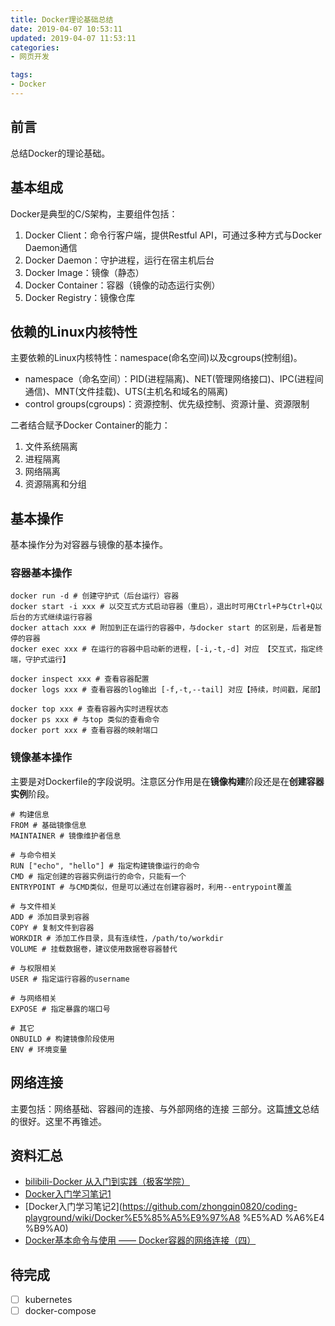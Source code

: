 ```yaml
---
title: Docker理论基础总结
date: 2019-04-07 10:53:11
updated: 2019-04-07 11:53:11
categories:
- 网页开发

tags:
- Docker
---
```


## 前言
总结Docker的理论基础。

<!-- more -->
## 基本组成
Docker是典型的C/S架构，主要组件包括：
1. Docker Client：命令行客户端，提供Restful API，可通过多种方式与Docker Daemon通信
2. Docker Daemon：守护进程，运行在宿主机后台
3. Docker Image：镜像（静态）
4. Docker Container：容器（镜像的动态运行实例）
5. Docker Registry：镜像仓库

## 依赖的Linux内核特性
主要依赖的Linux内核特性：namespace(命名空间)以及cgroups(控制组)。
- namespace（命名空间）：PID(进程隔离)、NET(管理网络接口)、IPC(进程间通信)、MNT(文件挂载)、UTS(主机名和域名的隔离)
- control groups(cgroups)：资源控制、优先级控制、资源计量、资源限制

二者结合赋予Docker Container的能力：
1. 文件系统隔离
2. 进程隔离
3. 网络隔离
4. 资源隔离和分组

## 基本操作
基本操作分为对容器与镜像的基本操作。

### 容器基本操作

```shell
docker run -d # 创建守护式（后台运行）容器
docker start -i xxx # 以交互式方式启动容器（重启），退出时可用Ctrl+P与Ctrl+Q以后台的方式继续运行容器
docker attach xxx # 附加到正在运行的容器中，与docker start 的区别是，后者是暂停的容器
docker exec xxx # 在运行的容器中启动新的进程，[-i,-t,-d] 对应 【交互式，指定终端，守护式运行】

docker inspect xxx # 查看容器配置
docker logs xxx # 查看容器的log输出 [-f,-t,--tail] 对应【持续，时间戳，尾部】

docker top xxx # 查看容器內实时进程状态
docker ps xxx # 与top 类似的查看命令
docker port xxx # 查看容器的映射端口
```

### 镜像基本操作
主要是对Dockerfile的字段说明。注意区分作用是在**镜像构建**阶段还是在**创建容器实例**阶段。
```shell
# 构建信息
FROM # 基础镜像信息
MAINTAINER # 镜像维护者信息

# 与命令相关
RUN ["echo", "hello"] # 指定构建镜像运行的命令
CMD # 指定创建的容器实例运行的命令，只能有一个
ENTRYPOINT # 与CMD类似，但是可以通过在创建容器时，利用--entrypoint覆盖

# 与文件相关
ADD # 添加目录到容器
COPY # 复制文件到容器
WORKDIR # 添加工作目录，具有连续性，/path/to/workdir
VOLUME # 挂载数据卷，建议使用数据卷容器替代

# 与权限相关
USER # 指定运行容器的username

# 与网络相关
EXPOSE # 指定暴露的端口号

# 其它
ONBUILD # 构建镜像阶段使用
ENV # 环境变量
```

## 网络连接
主要包括：网络基础、容器间的连接、与外部网络的连接 三部分。这篇[博文](https://www.cnblogs.com/Hai--D/p/7017933.html)总结的很好。这里不再锥述。

## 资料汇总
- [bilibili-Docker 从入门到实践（极客学院）](https://www.bilibili.com/video/av42752665)
- [Docker入门学习笔记1](https://cvblogs.cn/2018/07/02/develop/docker_basic_intro/)
- [Docker入门学习笔记2](https://github.com/zhongqin0820/coding-playground/wiki/Docker%E5%85%A5%E9%97%A8
%E5%AD
%A6%E4
%B9%A0)
- [Docker基本命令与使用 —— Docker容器的网络连接（四）](https://www.cnblogs.com/Hai--D/p/7017933.html)

## 待完成
- [ ] kubernetes
- [ ] docker-compose